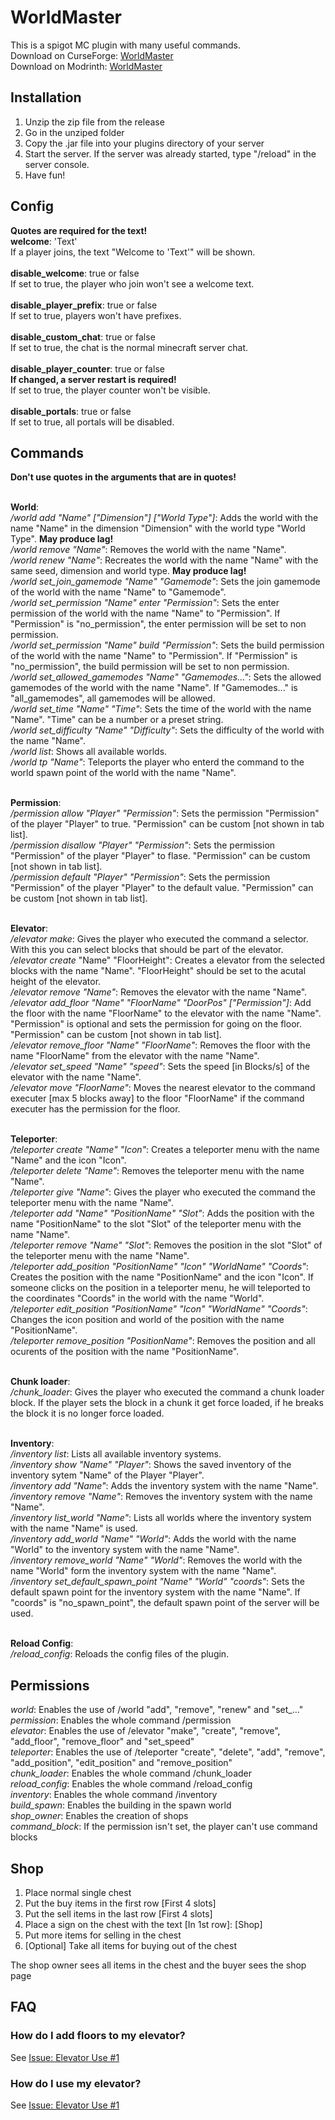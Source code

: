# WorldMaster
This is a spigot MC plugin with many useful commands.<br>
Download on CurseForge: [WorldMaster](https://www.curseforge.com/minecraft/bukkit-plugins/worldmaster)<br>
Download on Modrinth: [WorldMaster](https://modrinth.com/plugin/worldmaster)

## Installation
1) Unzip the zip file from the release
2) Go in the unziped folder
3) Copy the .jar file into your plugins directory of your server
4) Start the server. If the server was already started, type "/reload" in the server console.
5) Have fun!

## Config
**Quotes are required for the text!**<br>
**welcome**: 'Text'<br>
If a player joins, the text "Welcome to 'Text'" will be shown.<br><br>
**disable_welcome**: true or false<br>
If set to true, the player who join won't see a welcome text.<br><br>
**disable_player_prefix**: true or false<br>
If set to true, players won't have prefixes.<br><br>
**disable_custom_chat**: true or false<br>
If set to true, the chat is the normal minecraft server chat.<br><br>
**disable_player_counter**: true or false<br>
**If changed, a server restart is required!**<br>
If set to true, the player counter won't be visible.<br><br>
**disable_portals**: true or false<br>
If set to true, all portals will be disabled.<br>

## Commands
**Don't use quotes in the arguments that are in quotes!**<br><br>

**World**:<br>
*/world add "Name" ["Dimension"] ["World Type"]*: Adds the world with the name "Name" in the dimension "Dimension" with the world type "World Type". **May produce lag!**<br>
*/world remove "Name"*: Removes the world with the name "Name".<br>
*/world renew "Name"*: Recreates the world with the name "Name" with the same seed, dimension and world type.  **May produce lag!**<br>
*/world set_join_gamemode "Name" "Gamemode"*: Sets the join gamemode of the world with the name "Name" to "Gamemode".<br>
*/world set_permission "Name" enter "Permission"*: Sets the enter permission of the world with the name "Name" to "Permission". If "Permission" is "no_permission", the enter permission will be set to non permission.<br>
*/world set_permission "Name" build "Permission"*: Sets the build permission of the world with the name "Name" to "Permission". If "Permission" is "no_permission", the build permission will be set to non permission.<br>
*/world set_allowed_gamemodes "Name" "Gamemodes..."*: Sets the allowed gamemodes of the world with the name "Name". If "Gamemodes..." is "all_gamemodes", all gamemodes will be allowed.<br>
*/world set_time "Name" "Time"*: Sets the time of the world with the name "Name". "Time" can be a number or a preset string.<br>
*/world set_difficulty "Name" "Difficulty"*: Sets the difficulty of the world with the name "Name".<br>
*/world list*: Shows all available worlds.<br>
*/world tp "Name"*: Teleports the player who enterd the command to the world spawn point of the world with the name "Name".<br><br>

**Permission**:<br>
*/permission allow "Player" "Permission"*: Sets the permission "Permission" of the player "Player" to true. "Permission" can be custom [not shown in tab list].<br>
*/permission disallow "Player" "Permission"*: Sets the permission "Permission" of the player "Player" to flase. "Permission" can be custom [not shown in tab list].<br>
*/permission default "Player" "Permission"*: Sets the permission "Permission" of the player "Player" to the default value. "Permission" can be custom [not shown in tab list].<br><br>

**Elevator**:<br>
*/elevator make*: Gives the player who executed the command a selector. With this you can select blocks that should be part of the elevator.<br>
*/elevator create* "Name" "FloorHeight": Creates a elevator from the selected blocks with the name "Name". "FloorHeight" should be set to the acutal height of the elevator.<br>
*/elevator remove "Name"*: Removes the elevator with the name "Name".<br>
*/elevator add_floor "Name" "FloorName" "DoorPos" ["Permission"]*: Add the floor with the name "FloorName" to the elevator with the name "Name". "Permission" is optional and sets the permission for going on the floor. "Permission" can be custom [not shown in tab list].<br>
*/elevator remove_floor "Name" "FloorName"*: Removes the floor with the name "FloorName" from the elevator with the name "Name".<br>
*/elevator set_speed "Name" "speed"*: Sets the speed [in Blocks/s] of the elevator with the name "Name".<br>
*/elevator move "FloorName"*: Moves the nearest elevator to the command executer [max 5 blocks away] to the floor "FloorName" if the command executer has the permission for the floor.<br><br>

**Teleporter**:<br>
*/teleporter create "Name" "Icon"*: Creates a teleporter menu with the name "Name" and the icon "Icon".<br>
*/teleporter delete "Name"*: Removes the teleporter menu with the name "Name".<br>
*/teleporter give "Name"*: Gives the player who executed the command the teleporter menu with the name "Name".<br>
*/teleporter add "Name" "PositionName" "Slot"*: Adds the position with the name "PositionName" to the slot "Slot" of the teleporter menu with the name "Name".<br>
*/teleporter remove "Name" "Slot"*: Removes the position in the slot "Slot" of the teleporter menu with the name "Name".<br>
*/teleporter add_position "PositionName" "Icon" "WorldName" "Coords"*: Creates the position with the name "PositionName" and the icon "Icon". If someone clicks on the position in a teleporter menu, he will teleported to the coordinates "Coords" in the world with the name "World".<br>
*/teleporter edit_position "PositionName" "Icon" "WorldName" "Coords"*: Changes the icon position and world of the position with the name "PositionName".<br>
*/teleporter remove_position "PositionName"*: Removes the position and all ocurents of the position with the name "PositionName".<br><br>

**Chunk loader**:<br>
*/chunk_loader*: Gives the player who executed the command a chunk loader block. If the player sets the block in a chunk it get force loaded, if he breaks the block it is no longer force loaded.<br><br>

**Inventory**:<br>
*/inventory list*: Lists all available inventory systems.<br>
*/inventory show "Name" "Player"*: Shows the saved inventory of the inventory sytem "Name" of the Player "Player".<br>
*/inventory add "Name"*: Adds the inventory system with the name "Name".<br>
*/inventory remove "Name"*: Removes the inventory system with the name "Name".<br>
*/inventory list_world "Name"*: Lists all worlds where the inventory system with the name "Name" is used.<br>
*/inventory add_world "Name" "World"*: Adds the world with the name "World" to the inventory system with the name "Name".<br>
*/inventory remove_world "Name" "World"*: Removes the world with the name "World" form the inventory system with the name "Name".<br>
*/inventory set_default_spawn_point "Name" "World" "coords"*: Sets the default spawn point for the inventory system with the name "Name". If "coords" is "no_spawn_point", the default spawn point of the server will be used.<br><br>

**Reload Config**:<br>
*/reload_config*: Reloads the config files of the plugin.<br>

## Permissions
*world*: Enables the use of /world "add", "remove", "renew" and "set_..."<br>
*permission*: Enables the whole command /permission<br>
*elevator*: Enables the use of /elevator "make", "create", "remove", "add_floor", "remove_floor" and "set_speed"<br>
*teleporter*: Enables the use of /teleporter "create", "delete", "add", "remove", "add_position", "edit_position" and "remove_position"<br>
*chunk_loader*: Enables the whole command /chunk_loader<br>
*reload_config*: Enables the whole command /reload_config<br>
*inventory*: Enables the whole command /inventory<br>
*build_spawn*: Enables the building in the spawn world<br>
*shop_owner*: Enables the creation of shops<br>
*command_block*: If the permission isn't set, the player can't use command blocks<br>

## Shop
1) Place normal single chest
2) Put the buy items in the first row [First 4 slots]
3) Put the sell items in the last row [First 4 slots]
4) Place a sign on the chest with the text [In 1st row]: [Shop]
5) Put more items for selling in the chest
6) [Optional] Take all items for buying out of the chest

The shop owner sees all items in the chest and the buyer sees the shop page

## FAQ
### How do I add floors to my elevator?
See [Issue: Elevator Use #1](https://github.com/JDDev0/WorldMaster/issues/1)
### How do I use my elevator?
See [Issue: Elevator Use #1](https://github.com/JDDev0/WorldMaster/issues/1)
